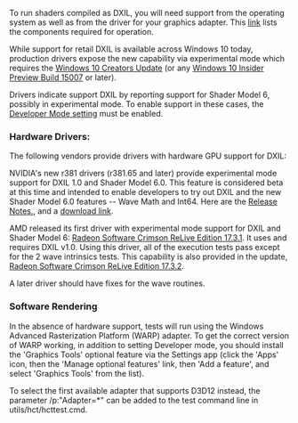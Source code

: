 To run shaders compiled as DXIL, you will need support from the operating system as well as from the driver for your graphics adapter.
This [link](https://github.com/Microsoft/DirectXShaderCompiler/wiki/Requirements-for-Operation) lists the components required for operation.

While support for retail DXIL is available across Windows 10 today, production drivers expose the new capability via experimental mode which requires the [Windows 10 Creators Update](https://www.microsoft.com/en-us/software-download/windows10?ranMID=24542&ranEAID=TnL5HPStwNw&ranSiteID=TnL5HPStwNw-ydKo1P0j6OJwADi7QUCfLg&tduid=(34190da320062734ab35e1018dc7f8bd)(256380)(2459594)(TnL5HPStwNw-ydKo1P0j6OJwADi7QUCfLg)())
(or any [Windows 10 Insider Preview Build 15007](https://blogs.windows.com/windowsexperience/2017/01/12/announcing-windows-10-insider-preview-build-15007-pc-mobile/#XqlQ5FZfXw5WVhpS.97) or later).

Drivers indicate support DXIL by reporting support for Shader Model 6, possibly in experimental mode. To enable support in these cases, the [Developer Mode setting](https://msdn.microsoft.com/windows/uwp/get-started/enable-your-device-for-development) must be enabled.

### Hardware Drivers:

The following vendors provide drivers with hardware GPU support for DXIL:

NVIDIA's new r381 drivers (r381.65 and later) provide experimental mode support for DXIL 1.0 and Shader Model 6.0. This feature is considered beta at this time and intended to enable developers to try out DXIL and the new Shader Model 6.0 features -- Wave Math and Int64. Here are the [Release Notes.](http://us.download.nvidia.com/Windows/381.65/381.65-win10-win8-win7-desktop-release-notes.pdf), and a [download link](http://uk.download.nvidia.com/Windows/381.65/381.65-desktop-win10-64bit-international-whql.exe).

AMD released its first driver with experimental mode support for DXIL and Shader Model 6: [Radeon Software Crimson ReLive Edition 17.3.1](https://community.amd.com/docs/DOC-1771). It uses and requires DXIL v1.0. Using this driver, all of the execution tests pass except for the 2 wave intrinsics tests. This capability is also provided in the update, [Radeon Software Crimson ReLive Edition 17.3.2](http://support.amd.com/en-us/kb-articles/Pages/Radeon-Software-Crimson-ReLive-Edition-17.3.2-Release-Notes.aspx).

A later driver should have fixes for the wave routines.

### Software Rendering

In the absence of hardware support, tests will run using the Windows Advanced Rasterization Platform (WARP) adapter. To get the correct version of WARP working, in addition to setting Developer mode, you should install the 'Graphics Tools' optional feature via the Settings app (click the 'Apps' icon, then the 'Manage optional features' link, then 'Add a feature', and select 'Graphics Tools' from the list).

To select the first available adapter that supports D3D12 instead, the parameter /p:"Adapter=*" can be added to the test command line in utils/hct/hcttest.cmd.

